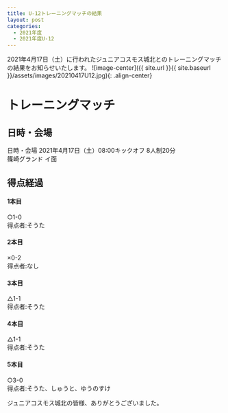 ```yaml
---
title: U-12トレーニングマッチの結果
layout: post
categories:
  - 2021年度
  - 2021年度U-12
---
```


2021年4月17日（土）に行われたジュニアコスモス城北とのトレーニングマッチの結果をお知らせいたします。
![image-center]({{ site.url }}{{ site.baseurl }}/assets/images/20210417U12.jpg){: .align-center}

# トレーニングマッチ

## 日時・会場

日時・会場
2021年4月17日（土）08:00キックオフ 8人制20分<br>
篠崎グランド イ面

## 得点経過

#### 1本目
○1-0  
得点者:そうた

#### 2本目
×0-2  
得点者:なし

#### 3本目
△1-1  
得点者:そうた

#### 4本目
△1-1  
得点者:そうた

#### 5本目
○3-0  
得点者:そうた、しゅうと、ゆうのすけ

ジュニアコスモス城北の皆様、ありがとうございました。
